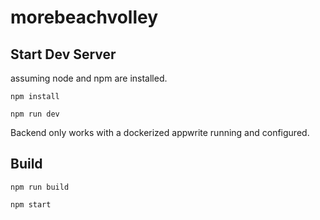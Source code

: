 # morebeachvolley

## Start Dev Server

assuming node and npm are installed. 


```
npm install
```


```
npm run dev
```

Backend only works with a dockerized appwrite running and configured. 

## Build

```
npm run build
```


```
npm start
```

